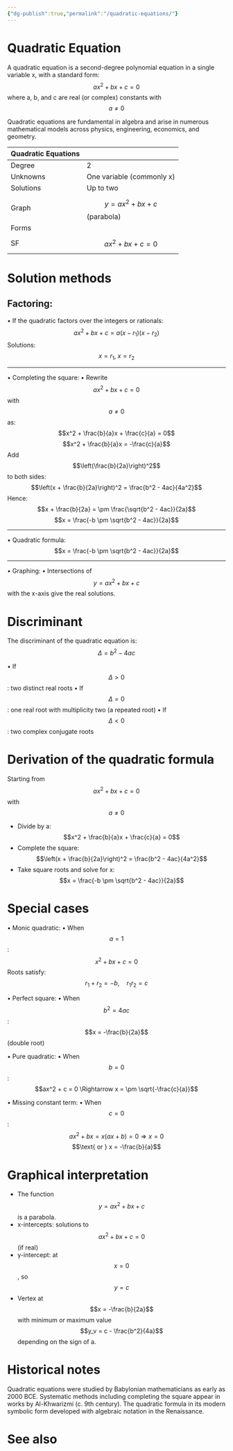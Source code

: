 ```yaml
---
{"dg-publish":true,"permalink":"/quadratic-equations/"}
---
```


# Quadratic Equation

A quadratic equation is a second-degree polynomial equation in a single variable x, with a standard form:
$$ax^2 + bx + c = 0$$
where a, b, and c are real (or complex) constants with $$a \neq 0$$

Quadratic equations are fundamental in algebra and arise in numerous mathematical models across physics, engineering, economics, and geometry.

| Quadratic Equations  |                                |
| --------- | ------------------------------ |
| Degree    | 2                              |
| Unknowns  | One variable (commonly x)      |
| Solutions | Up to two                      |
| Graph     | $$ y = ax^2+bx+c $$ (parabola) |
| Forms     |                                |
| SF        | $$ ax^2+bx+c = 0 $$            |



# Solution methods

## Factoring:
  • If the quadratic factors over the integers or rationals:
    $$ax^2 + bx + c = a(x - r_1)(x - r_2)$$
    Solutions: $$x = r_1, \; x = r_2$$
    
---

• Completing the square:
  • Rewrite $$ax^2 + bx + c = 0$$ with $$a \neq 0$$ as:
    $$x^2 + \frac{b}{a}x + \frac{c}{a} = 0$$
    $$x^2 + \frac{b}{a}x = -\frac{c}{a}$$
    Add $$\left(\frac{b}{2a}\right)^2$$ to both sides:
    $$\left(x + \frac{b}{2a}\right)^2 = \frac{b^2 - 4ac}{4a^2}$$
    Hence:
    $$x + \frac{b}{2a} = \pm \frac{\sqrt{b^2 - 4ac}}{2a}$$
    $$x = \frac{-b \pm \sqrt{b^2 - 4ac}}{2a}$$
    
---

• Quadratic formula:
  $$x = \frac{-b \pm \sqrt{b^2 - 4ac}}{2a}$$

---

• Graphing:
  • Intersections of $$y = ax^2 + bx + c$$ with the x-axis give the real solutions.

# Discriminant
The discriminant of the quadratic equation is:
$$\Delta = b^2 - 4ac$$

• If $$\Delta > 0$$: two distinct real roots
• If $$\Delta = 0$$: one real root with multiplicity two (a repeated root)
• If $$\Delta < 0$$: two complex conjugate roots


# Derivation of the quadratic formula

Starting from $$ax^2 + bx + c = 0$$ with $$a \neq 0$$
- Divide by a:
  $$x^2 + \frac{b}{a}x + \frac{c}{a} = 0$$
- Complete the square:
  $$\left(x + \frac{b}{2a}\right)^2 = \frac{b^2 - 4ac}{4a^2}$$
- Take square roots and solve for x:
  $$x = \frac{-b \pm \sqrt{b^2 - 4ac}}{2a}$$

# Special cases

• Monic quadratic:
  • When $$a = 1$$:
    $$x^2 + bx + c = 0$$
    Roots satisfy:
    $$r_1 + r_2 = -b, \quad r_1 r_2 = c$$

• Perfect square:
  • When $$b^2 = 4ac$$:
    $$x = -\frac{b}{2a}$$ (double root)

• Pure quadratic:
  • When $$b = 0$$:
    $$ax^2 + c = 0 \Rightarrow x = \pm \sqrt{-\frac{c}{a}}$$

• Missing constant term:
  • When $$c = 0$$:
    $$ax^2 + bx = x(ax + b) = 0 \Rightarrow x = 0 $$
    $$\text{ or } x = -\frac{b}{a}$$

# Graphical interpretation

- The function $$y = ax^2 + bx + c$$ is a parabola.
- x-intercepts: solutions to $$ax^2 + bx + c = 0$$ (if real)
- y-intercept: at $$x = 0$$, so $$y = c$$
- Vertex at $$x = -\frac{b}{2a}$$ with minimum or maximum value $$y_v = c - \frac{b^2}{4a}$$ depending on the sign of a.

# Historical notes

Quadratic equations were studied by Babylonian mathematicians as early as 2000 BCE. Systematic methods including completing the square appear in works by Al-Khwarizmi (c. 9th century). The quadratic formula in its modern symbolic form developed with algebraic notation in the Renaissance.

# See also

